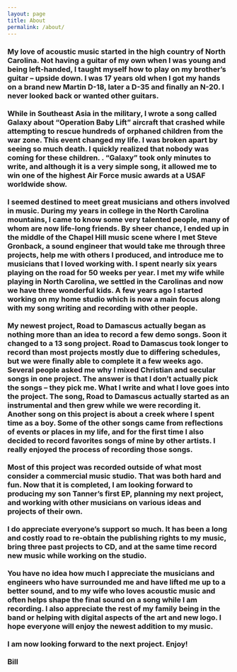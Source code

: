 ```yaml
---
layout: page
title: About
permalink: /about/
---
```


<div class="container"><h3>My love of acoustic music started in the high country of North Carolina. Not having a guitar of my own when I was young and being left-handed, I taught myself how to play on my brother’s guitar – upside down. I was 17 years old when I got my hands on a brand new Martin D-18, later a D-35 and finally an N-20. I never looked back or wanted other guitars.<br><br>While in Southeast Asia in the military, I wrote a song called Galaxy about “Operation Baby Lift” aircraft that crashed while attempting to rescue hundreds of orphaned children from the war zone. This event changed my life.  I was broken apart by seeing so much death.  I quickly realized that nobody was coming for these children. . “Galaxy” took only minutes to write, and although it is a very simple song, it allowed me to win one of the highest Air Force music awards at a USAF worldwide show.<br><br>I seemed destined to meet great musicians and others involved in music. During my years in college in the North Carolina mountains, I came to know some very talented people, many of whom are now life-long friends. By sheer chance, I ended up in the middle of the Chapel Hill music scene where I met Steve Gronback, a sound engineer that would take me through three projects, help me with others I produced, and introduce me to musicians that I loved working with. I spent nearly six years playing on the road for 50 weeks per year. I met my wife while playing in North Carolina, we settled in the Carolinas and now we have three wonderful kids. A few years ago I started working on my home studio which is now a main focus along with my song writing and recording with other people.<br><br>My newest project, Road to Damascus actually began as nothing more than an idea to record a few demo songs. Soon it changed to a 13 song project. Road to Damascus took longer to record than most projects mostly due to differing schedules, but we were finally able to complete it a few weeks ago. Several people asked me why I mixed Christian and secular songs in one project. The answer is that I don’t actually pick the songs – they pick me. What I write and what I love goes into the project. The song, Road to Damascus actually started as an instrumental and then grew while we were recording it. Another song on this project is about a creek where I spent time as a boy. Some of the other songs came from reflections of events or places in my life, and for the first time I also decided to record favorites songs of mine by other artists.  I really enjoyed the process of recording those songs.<br><br>Most of this project was recorded outside of what most consider a commercial music studio. That was both hard and fun. Now that it is completed, I am looking forward to producing my son Tanner’s first EP, planning my next project, and working with other musicians on various ideas and projects of their own.<br><br>I do appreciate everyone’s support so much. It has been a long and costly road to re-obtain the publishing rights to my music, bring three past projects to CD, and at the same time record new music while working on the studio.<br><br>You have no idea how much I appreciate the musicians and engineers who have surrounded me and have lifted me up to a better sound, and to my wife who loves acoustic music and often helps shape the final sound on a song while I am recording. I also appreciate the rest of my family being in the band or helping with digital aspects of the art and new logo. I hope everyone will enjoy the newest addition to my music.<br><br>I am now looking forward to the next project. Enjoy!<br><br>Bill</h3></div>